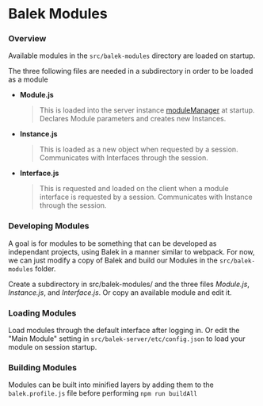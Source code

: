 # Balek Modules
### Overview
Available modules in the `src/balek-modules` directory are loaded on startup.  

The three following files are needed in a subdirectory in order to be loaded as a module  
 * **Module.js**
    >This is loaded into the server instance [moduleManager](../../src/balek-server/moduleManager.js) 
    at startup. Declares Module parameters and creates new Instances.
 * **Instance.js**
    >This is loaded as a new object when requested by a session. 
    Communicates with Interfaces through the session.
 * **Interface.js**
    >This is requested and loaded on the client when a module 
    interface is requested by a session. Communicates with Instance through the session.

### Developing Modules

   A goal is for modules to be something that can be developed as independant projects, 
   using Balek in a manner similar to webpack. For now, we can just modify a copy of Balek 
   and build our Modules in the `src/balek-modules` folder.  
   
   Create a subdirectory in src/balek-modules/ and the three files _Module.js_, _Instance.js_, 
   and _Interface.js_. Or copy an available module and edit it.

### Loading Modules
   Load modules through the default interface after logging in. Or 
   edit the "Main Module" setting in `src/balek-server/etc/config.json` to load 
   your module on session startup.
   
   
### Building Modules
   Modules can be built into minified layers by adding them to the `balek.profile.js` file before performing `npm run buildAll`
  
  
  
